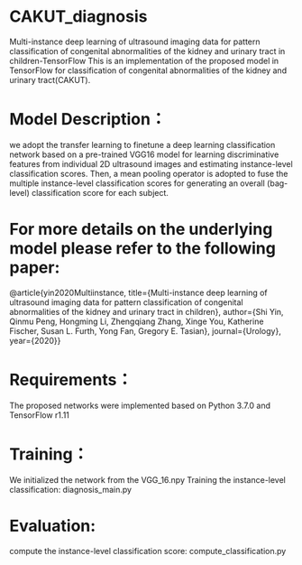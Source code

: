 # CAKUT_diagnosis
Multi-instance deep learning of ultrasound imaging data for pattern classification of congenital abnormalities of the kidney and urinary tract in children-TensorFlow
This is an implementation of the proposed model in TensorFlow for classification of congenital abnormalities of the kidney and urinary tract(CAKUT).

# Model Description：
we adopt the transfer learning to finetune a deep learning classification network based on a pre-trained VGG16 model for learning discriminative features from individual 2D ultrasound images and estimating instance-level classification scores.
Then, a mean pooling operator is adopted to fuse the multiple instance-level classification scores for generating an overall (bag-level) classification score for each subject.


# For more details on the underlying model please refer to the following paper:
@article{yin2020Multiinstance,
title={Multi-instance deep learning of ultrasound imaging data for pattern classification of congenital abnormalities of the kidney and urinary tract in children},
author={Shi Yin, Qinmu Peng, Hongming Li, Zhengqiang Zhang, Xinge You, Katherine Fischer, Susan L. Furth, Yong Fan, Gregory E. Tasian},
journal={Urology},
year={2020}}

# Requirements：
The proposed networks were implemented based on Python 3.7.0 and TensorFlow r1.11


# Training：
We initialized the network from the VGG_16.npy
Training the instance-level classification: diagnosis_main.py


# Evaluation:
compute the instance-level classification score: compute_classification.py




